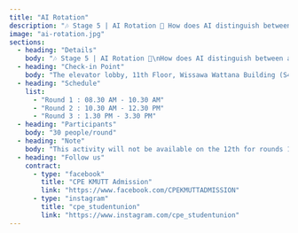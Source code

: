 ```yaml
---
title: "AI Rotation"
description: "🎶 Stage 5 | AI Rotation 🤖 How does AI distinguish between a person and a tree? Come learn the way AI sees the world! A workshop where you'll grasp the theory and get hands-on experience with Image Classification."
image: "ai-rotation.jpg"
sections:
  - heading: "Details"
    body: "🎶 Stage 5 | AI Rotation 🤖\nHow does AI distinguish between a person and a tree?\nCome learn the way AI sees the world!\nA workshop where you'll grasp the theory\nand get hands-on experience with Image Classification."
  - heading: "Check-in Point"
    body: "The elevator lobby, 11th Floor, Wissawa Wattana Building (S4)"
  - heading: "Schedule"
    list:
      - "Round 1 : 08.30 AM - 10.30 AM"
      - "Round 2 : 10.30 AM - 12.30 PM"
      - "Round 3 : 1.30 PM - 3.30 PM"
  - heading: "Participants"
    body: "30 people/round"
  - heading: "Note"
    body: "This activity will not be available on the 12th for rounds 1-2"
  - heading: "Follow us"
    contract:
      - type: "facebook"
        title: "CPE KMUTT Admission"
        link: "https://www.facebook.com/CPEKMUTTADMISSION"
      - type: "instagram"
        title: "cpe_studentunion"
        link: "https://www.instagram.com/cpe_studentunion"
---
```

